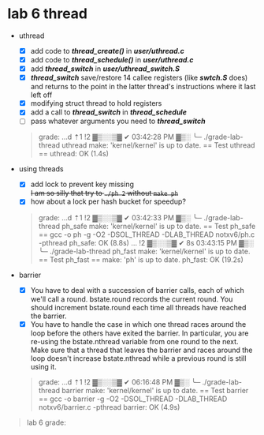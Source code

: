 # lab 6 thread

* uthread <br>
    * [x] add code to ***thread_create()*** in ***user/uthread.c***
    * [x] add code to ***thread_schedule()*** in ***user/uthread.c***
    * [x] add ***thread_switch*** in ***user/uthread_switch.S***
    * [x] ***thread_switch*** save/restore 14 callee registers (like ***swtch.S*** does) and returns to the point in the latter thread's instructions where it last left off
    * [x] modifying struct thread to hold registers
    * [x] add a call to ***thread_switch*** in ***thread_schedule***
    * [ ] pass whatever arguments you need to ***thread_switch***
    > grade:
    …d ⇡1 !2 ▓▒░░▒▓ ✔  03:42:28 PM ▓▒░
╰─ ./grade-lab-thread uthread
make: 'kernel/kernel' is up to date.
== Test uthread == uthread: OK (1.4s) 

* using threads <br>
    * [x] add lock to prevent key missing  
    ~~I am so silly that try to `./ph 2` without `make ph`~~
    * [x] how about a lock per hash bucket for speedup?
    > grade:
    …d ⇡1 !2 ▓▒░░▒▓ ✔  03:42:33 PM ▓▒░
╰─ ./grade-lab-thread ph_safe
make: 'kernel/kernel' is up to date.
== Test ph_safe == gcc -o ph -g -O2 -DSOL_THREAD -DLAB_THREAD notxv6/ph.c -pthread
ph_safe: OK (8.8s) 
… !2 ▓▒░░▒▓ ✔  8s  03:43:15 PM ▓▒░
╰─ ./grade-lab-thread ph_fast
make: 'kernel/kernel' is up to date.
== Test ph_fast == make: 'ph' is up to date.
ph_fast: OK (19.2s) 

* barrier
    * [x] You have to deal with a succession of barrier calls, each of which we'll call a round. bstate.round records the current round. You should increment bstate.round each time all threads have reached the barrier.
    * [x] You have to handle the case in which one thread races around the loop before the others have exited the barrier. In particular, you are re-using the bstate.nthread variable from one round to the next. Make sure that a thread that leaves the barrier and races around the loop doesn't increase bstate.nthread while a previous round is still using it.
    > grade:
    …d ⇡1 !2 ▓▒░░▒▓ ✔  06:16:48 PM ▓▒░
╰─ ./grade-lab-thread barrier
make: 'kernel/kernel' is up to date.
== Test barrier == gcc -o barrier -g -O2 -DSOL_THREAD -DLAB_THREAD notxv6/barrier.c -pthread
barrier: OK (4.9s) 

> lab 6 grade:

    